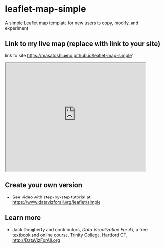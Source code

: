 # leaflet-map-simple
A simple Leaflet map template for new users to copy, modify, and experiment

## Link to my live map (replace with link to your site)
link to site https://masatoshiueno.github.io/leaflet-map-simple"

<iframe src="https://masatoshiueno.github.io/leaflet-map-simple" width="90%" height="350"></iframe>


## Create your own version
- See video with step-by-step tutorial at https://www.datavizforall.org/leaflet/simple

## Learn more
- Jack Dougherty and contributors, *Data Visualization For All*, a free textbook and online course, Trinity College, Hartford CT, http://DataVizForAll.org
